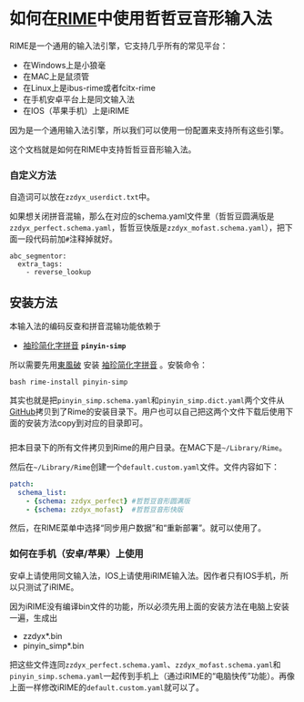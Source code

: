 # 如何在[RIME](https://rime.im/)中使用哲哲豆音形输入法

RIME是一个通用的输入法引擎，它支持几乎所有的常见平台：
- 在Windows上是小狼毫
- 在MAC上是鼠须管
- 在Linux上是ibus-rime或者fcitx-rime
- 在手机安卓平台上是同文输入法
- 在IOS（苹果手机）上是iRIME

因为是一个通用输入法引擎，所以我们可以使用一份配置来支持所有这些引擎。

这个文档就是如何在RIME中支持哲哲豆音形输入法。

### 自定义方法
自造词可以放在`zzdyx_userdict.txt`中。

如果想关闭拼音混输，那么在对应的schema.yaml文件里（哲哲豆圆满版是`zzdyx_perfect.schema.yaml`，哲哲豆快版是`zzdyx_mofast.schema.yaml`），把下面一段代码前加`#`注释掉就好。
```
abc_segmentor:
  extra_tags:
    - reverse_lookup
```

## 安装方法
本输入法的编码反查和拼音混输功能依赖于

 - [袖珍简化字拼音](https://github.com/rime/rime-pinyin-simp) **`pinyin-simp`**

所以需要先用[東風破](https://github.com/rime/plum) 安装 [袖珍简化字拼音](https://github.com/rime/rime-pinyin-simp) 。安裝命令： 
```
bash rime-install pinyin-simp
```

其实也就是把`pinyin_simp.schema.yaml`和`pinyin_simp.dict.yaml`两个文件从[GitHub](https://github.com/rime/rime-pinyin-simp)拷贝到了Rime的安装目录下。用户也可以自己把这两个文件下载后使用下面的安装方法copy到对应的目录即可。


### 
把本目录下的所有文件拷贝到Rime的用户目录。在MAC下是`~/Library/Rime`。

然后在`~/Library/Rime`创建一个`default.custom.yaml`文件。文件内容如下：
```yaml
patch:
  schema_list:
    - {schema: zzdyx_perfect} #哲哲豆音形圆满版
    - {schema: zzdyx_mofast}  #哲哲豆音形快版
```

然后，在RIME菜单中选择“同步用户数据”和“重新部署”。就可以使用了。


### 如何在手机（安卓/苹果）上使用
安卓上请使用同文输入法，IOS上请使用iRIME输入法。因作者只有IOS手机，所以只测试了iRIME。

因为iRIME没有编译bin文件的功能，所以必须先用上面的安装方法在电脑上安装一遍，生成出
- zzdyx*.bin
- pinyin_simp*.bin

把这些文件连同`zzdyx_perfect.schema.yaml`、`zzdyx_mofast.schema.yaml`和`pinyin_simp.schema.yaml`一起传到手机上（通过iRIME的“电脑快传”功能）。再像上面一样修改iRIME的`default.custom.yaml`就可以了。
